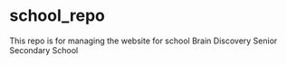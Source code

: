 # school_repo
This repo is for managing the website for school Brain Discovery Senior Secondary School
